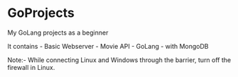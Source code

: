 # GoProjects
My GoLang projects as a beginner

It contains - Basic Webserver 
            - Movie API 
            - GoLang - with MongoDB



Note:- While connecting Linux and Windows through the barrier, turn off the firewall in Linux.
